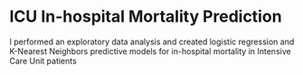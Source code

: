 # ICU In-hospital Mortality Prediction
I performed an exploratory data analysis and created logistic regression and K-Nearest Neighbors predictive models for in-hospital mortality in Intensive Care Unit patients
